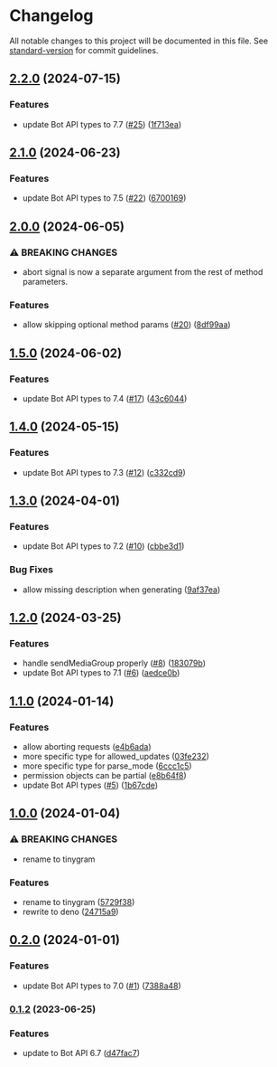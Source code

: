 # Changelog

All notable changes to this project will be documented in this file. See [standard-version](https://github.com/conventional-changelog/standard-version) for commit guidelines.

## [2.2.0](https://github.com/phaux/tinygram/compare/v2.1.0...v2.2.0) (2024-07-15)


### Features

* update Bot API types to 7.7 ([#25](https://github.com/phaux/tinygram/issues/25)) ([1f713ea](https://github.com/phaux/tinygram/commit/1f713ea767397ad299a2546bd2a766277994aacc))

## [2.1.0](https://github.com/phaux/tinygram/compare/v2.0.0...v2.1.0) (2024-06-23)


### Features

* update Bot API types to 7.5 ([#22](https://github.com/phaux/tinygram/issues/22)) ([6700169](https://github.com/phaux/tinygram/commit/6700169a2cdce11c7d488106fdb67cef51403b13))

## [2.0.0](https://github.com/phaux/tinygram/compare/v1.5.0...v2.0.0) (2024-06-05)


### ⚠ BREAKING CHANGES

* abort signal is now a separate argument from the rest of method parameters.

### Features

* allow skipping optional method params ([#20](https://github.com/phaux/tinygram/issues/20)) ([8df99aa](https://github.com/phaux/tinygram/commit/8df99aa56efc5f9ae61241c2c77e6f4360efa541))

## [1.5.0](https://github.com/phaux/tinygram/compare/v1.4.0...v1.5.0) (2024-06-02)


### Features

* update Bot API types to 7.4 ([#17](https://github.com/phaux/tinygram/issues/17)) ([43c6044](https://github.com/phaux/tinygram/commit/43c60448ce557ab48014a0ceff75049cb1550c93))

## [1.4.0](https://github.com/phaux/tinygram/compare/v1.3.0...v1.4.0) (2024-05-15)


### Features

* update Bot API types to 7.3 ([#12](https://github.com/phaux/tinygram/issues/12)) ([c332cd9](https://github.com/phaux/tinygram/commit/c332cd9a389dabdffee6cf508f74a634a6aa597d))

## [1.3.0](https://github.com/phaux/tinygram/compare/v1.2.0...v1.3.0) (2024-04-01)


### Features

* update Bot API types to 7.2 ([#10](https://github.com/phaux/tinygram/issues/10)) ([cbbe3d1](https://github.com/phaux/tinygram/commit/cbbe3d1a900e1d54dbdb3d50c69e42dea1cc8fa0))


### Bug Fixes

* allow missing description when generating ([9af37ea](https://github.com/phaux/tinygram/commit/9af37ea74919fdccf65857b8a8116ce9e65f388a))

## [1.2.0](https://github.com/phaux/tinygram/compare/v1.1.0...v1.2.0) (2024-03-25)


### Features

* handle sendMediaGroup properly ([#8](https://github.com/phaux/tinygram/issues/8)) ([183079b](https://github.com/phaux/tinygram/commit/183079bbdbe3345ccc3ead2e292bc27f671c48e8))
* update Bot API types to 7.1 ([#6](https://github.com/phaux/tinygram/issues/6)) ([aedce0b](https://github.com/phaux/tinygram/commit/aedce0b7bc4f57d56f129e24db9e7702c739eb19))

## [1.1.0](https://github.com/phaux/tinygram/compare/v1.0.0...v1.1.0) (2024-01-14)


### Features

* allow aborting requests ([e4b6ada](https://github.com/phaux/tinygram/commit/e4b6ada0e7f6d3ffb74ad5ab8ddb2731eeb6ce65))
* more specific type for allowed_updates ([03fe232](https://github.com/phaux/tinygram/commit/03fe2324cd3e843d0811e8ede02802018c26db57))
* more specific type for parse_mode ([6ccc1c5](https://github.com/phaux/tinygram/commit/6ccc1c52f76a7c63eba1811a7bb7ba209abd368f))
* permission objects can be partial ([e8b64f8](https://github.com/phaux/tinygram/commit/e8b64f815738ae8d5f54e7eabca331b1484ce2b0))
* update Bot API types ([#5](https://github.com/phaux/tinygram/issues/5)) ([1b67cde](https://github.com/phaux/tinygram/commit/1b67cdec66076571a21eaa5b56bd78c699192e78))

## [1.0.0](https://github.com/phaux/tinygram/compare/v0.2.0...v1.0.0) (2024-01-04)


### ⚠ BREAKING CHANGES

* rename to tinygram

### Features

* rename to tinygram ([5729f38](https://github.com/phaux/tinygram/commit/5729f388fa9807b6a13a2e2033328dfc84b15e30))
* rewrite to deno ([24715a9](https://github.com/phaux/tinygram/commit/24715a97f47ade16d9cfd829fc8fd816f1d97c57))

## [0.2.0](https://github.com/phaux/tinygram/compare/v0.1.2...v0.2.0) (2024-01-01)

### Features

* update Bot API types to 7.0 ([#1](https://github.com/phaux/tinygram/issues/1)) ([7388a48](https://github.com/phaux/tinygram/commit/7388a487963d5df2004932dd6e910dd78c4e6bc3))

### [0.1.2](https://github.com/phaux/tinygram/compare/v0.1.1...v0.1.2) (2023-06-25)

### Features

* update to Bot API 6.7 ([d47fac7](https://github.com/phaux/tinygram/commit/d47fac777362a9f2c369355b4f680e2663781671))
